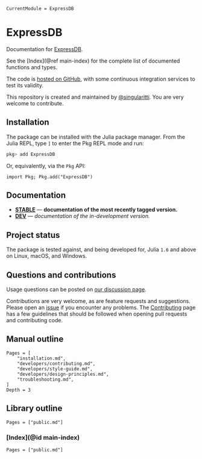 ```@meta
CurrentModule = ExpressDB
```

# ExpressDB

Documentation for [ExpressDB](https://github.com/MineralsCloud/ExpressDB.jl).

See the [Index](@ref main-index) for the complete list of documented functions
and types.

The code is [hosted on GitHub](https://github.com/MineralsCloud/ExpressDB.jl),
with some continuous integration services to test its validity.

This repository is created and maintained by [@singularitti](https://github.com/singularitti).
You are very welcome to contribute.

## Installation

The package can be installed with the Julia package manager.
From the Julia REPL, type `]` to enter the Pkg REPL mode and run:

```julia
pkg> add ExpressDB
```

Or, equivalently, via the `Pkg` API:

```@repl
import Pkg; Pkg.add("ExpressDB")
```

## Documentation

- [**STABLE**](https://MineralsCloud.github.io/ExpressDB.jl/stable) — **documentation of the most recently tagged version.**
- [**DEV**](https://MineralsCloud.github.io/ExpressDB.jl/dev) — _documentation of the in-development version._

## Project status

The package is tested against, and being developed for, Julia `1.6` and above on Linux,
macOS, and Windows.

## Questions and contributions

Usage questions can be posted on
[our discussion page](https://github.com/MineralsCloud/ExpressDB.jl/discussions).

Contributions are very welcome, as are feature requests and suggestions. Please open an
[issue](https://github.com/MineralsCloud/ExpressDB.jl/issues)
if you encounter any problems. The [Contributing](@ref) page has
a few guidelines that should be followed when opening pull requests and contributing code.

## Manual outline

```@contents
Pages = [
    "installation.md",
    "developers/contributing.md",
    "developers/style-guide.md",
    "developers/design-principles.md",
    "troubleshooting.md",
]
Depth = 3
```

## Library outline

```@contents
Pages = ["public.md"]
```

### [Index](@id main-index)

```@index
Pages = ["public.md"]
```
